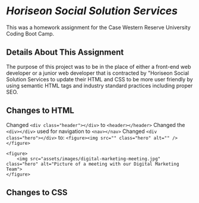 # __*Horiseon Social Solution Services*__
This was a homework assignment for the Case Western Reserve University Coding Boot Camp.


## __Details About This Assignment__
The purpose of this project was to be in the place of either a front-end web developer or a junior web developer that is contracted by "Horiseon Social Solution Services to update their HTML and CSS to be more user friendly by using semantic HTML tags and industry standard practices including proper SEO.


## Changes to HTML
Changed `<div class="header"></div>` to `<header></header>`
Changed the `<div></div>` used for navigation to `<nav></nav>`
Changed `<div class="hero"></div>` to: `<figure><img src="" class="hero" alt="" /></figure>`
```
<figure>
    <img src="assets/images/digital-marketing-meeting.jpg" class="hero" alt="Picture of a meeting with our Digital Marketing Team">
</figure>
````



## Changes to CSS